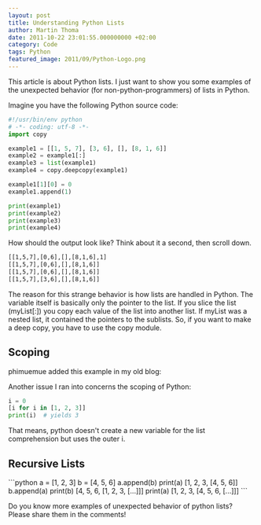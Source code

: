 ```yaml
---
layout: post
title: Understanding Python Lists
author: Martin Thoma
date: 2011-10-22 23:01:55.000000000 +02:00
category: Code
tags: Python
featured_image: 2011/09/Python-Logo.png
---
```

This article is about Python lists. I just want to show you some examples of the unexpected behavior (for non-python-programmers) of lists in Python.

Imagine you have the following Python source code:
```python
#!/usr/bin/env python
# -*- coding: utf-8 -*-
import copy

example1 = [[1, 5, 7], [3, 6], [], [8, 1, 6]]
example2 = example1[:]
example3 = list(example1)
example4 = copy.deepcopy(example1)

example1[1][0] = 0
example1.append(1)

print(example1)
print(example2)
print(example3)
print(example4)
```

How should the output look like? Think about it a second, then scroll down.
























```bash
[[1,5,7],[0,6],[],[8,1,6],1]
[[1,5,7],[0,6],[],[8,1,6]]
[[1,5,7],[0,6],[],[8,1,6]]
[[1,5,7],[3,6],[],[8,1,6]]
```

The reason for this strange behavior is how lists are handled in Python. The variable itself is basically only the pointer to the list. If you slice the list (myList[:]) you copy each value of the list into another list. If myList was a nested list, it contained the pointers to the sublists. So, if you want to make a deep copy, you have to use the copy module.

<h2>Scoping</h2>
phimuemue added this example in my old blog:

Another issue I ran into concerns the scoping of Python:
```python
i = 0
[i for i in [1, 2, 3]]
print(i)  # yields 3
```
That means, python doesn't create a new variable for the list comprehension but uses the outer i.

<h2>Recursive Lists</h2>
```python
a = [1, 2, 3]
b = [4, 5, 6]
a.append(b)
print(a)
[1, 2, 3, [4, 5, 6]]
b.append(a)
print(b)
[4, 5, 6, [1, 2, 3, [...]]]
print(a)
[1, 2, 3, [4, 5, 6, [...]]]
```

Do you know more examples of unexpected behavior of python lists? Please share them in the comments!

